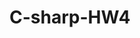 # C-sharp-HW4
<!-- int[] array = {-4, -8, 8, 2};


int[] Reverse(int[] array)
{

int[] NewArray = new int[4];

for (int i = 0; i < array.Length; i++)
{
    NewArray[i] = array[i] * -1;

}
return NewArray;

}

int[] result = Reverse(array);

for (int i = 0; i < result.Length; i++)
{
    Console.WriteLine(result[i]);
} -->
